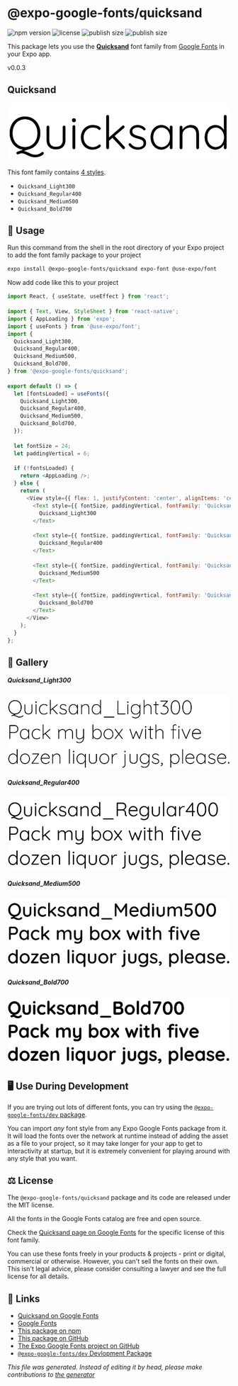 # @expo-google-fonts/quicksand

![npm version](https://flat.badgen.net/npm/v/@expo-google-fonts/quicksand)
![license](https://flat.badgen.net/github/license/expo/google-fonts)
![publish size](https://flat.badgen.net/packagephobia/install/@expo-google-fonts/quicksand)
![publish size](https://flat.badgen.net/packagephobia/publish/@expo-google-fonts/quicksand)

This package lets you use the [**Quicksand**](https://fonts.google.com/specimen/Quicksand) font family from [Google Fonts](https://fonts.google.com/) in your Expo app.

v0.0.3

## Quicksand

![Quicksand](./font-family.png)

This font family contains [4 styles](#gallery).

- `Quicksand_Light300`
- `Quicksand_Regular400`
- `Quicksand_Medium500`
- `Quicksand_Bold700`

## 🔡 Usage

Run this command from the shell in the root directory of your Expo project to add the font family package to your project
```sh
expo install @expo-google-fonts/quicksand expo-font @use-expo/font
```

Now add code like this to your project
```js
import React, { useState, useEffect } from 'react';

import { Text, View, StyleSheet } from 'react-native';
import { AppLoading } from 'expo';
import { useFonts } from '@use-expo/font';
import {
  Quicksand_Light300,
  Quicksand_Regular400,
  Quicksand_Medium500,
  Quicksand_Bold700,
} from '@expo-google-fonts/quicksand';

export default () => {
  let [fontsLoaded] = useFonts({
    Quicksand_Light300,
    Quicksand_Regular400,
    Quicksand_Medium500,
    Quicksand_Bold700,
  });

  let fontSize = 24;
  let paddingVertical = 6;

  if (!fontsLoaded) {
    return <AppLoading />;
  } else {
    return (
      <View style={{ flex: 1, justifyContent: 'center', alignItems: 'center' }}>
        <Text style={{ fontSize, paddingVertical, fontFamily: 'Quicksand_Light300' }}>
          Quicksand_Light300
        </Text>

        <Text style={{ fontSize, paddingVertical, fontFamily: 'Quicksand_Regular400' }}>
          Quicksand_Regular400
        </Text>

        <Text style={{ fontSize, paddingVertical, fontFamily: 'Quicksand_Medium500' }}>
          Quicksand_Medium500
        </Text>

        <Text style={{ fontSize, paddingVertical, fontFamily: 'Quicksand_Bold700' }}>
          Quicksand_Bold700
        </Text>
      </View>
    );
  }
};

```

## 📖 Gallery

##### Quicksand_Light300
![Quicksand_Light300](./1d9cb44be0f4a238981aae2eb07e9157e00c48fae09163bea0866e136d1c3f1f.ttf.png)

##### Quicksand_Regular400
![Quicksand_Regular400](./0f408f35c3679417b5580701f3ac08830ce36535af5a643a2ef5b59e91c3c6b7.ttf.png)

##### Quicksand_Medium500
![Quicksand_Medium500](./76d743f0975259e38b62a1b671044d0a6584e7ae0a8389a9dca5d6d7e5e24031.ttf.png)

##### Quicksand_Bold700
![Quicksand_Bold700](./6bb475d143c61221c4ea174d3c51728268e58b12dbc14600d59020ef8deaaead.ttf.png)


## 🖥️ Use During Development

If you are trying out lots of different fonts, you can try using the [`@expo-google-fonts/dev` package](https://github.com/expo/google-fonts/tree/master/font-packages/dev#readme).

You can import *any* font style from any Expo Google Fonts package from it. It will load the fonts
over the network at runtime instead of adding the asset as a file to your project, so it may take longer
for your app to get to interactivity at startup, but it is extremely convenient
for playing around with any style that you want.

## ⚖️ License

The `@expo-google-fonts/quicksand` package and its code are released under the MIT license.

All the fonts in the Google Fonts catalog are free and open source.

Check the [Quicksand page on Google Fonts](https://fonts.google.com/specimen/Quicksand) for the specific license of this font family.

You can use these fonts freely in your products & projects - print or digital, commercial or otherwise. However, you can't sell the fonts on their own. This isn't legal advice, please consider consulting a lawyer and see the full license for all details.

## 🔗 Links

- [Quicksand on Google Fonts](https://fonts.google.com/specimen/Quicksand)
- [Google Fonts](https://fonts.google.com/)
- [This package on npm](https://www.npmjs.com/package/@expo-google-fonts/quicksand)
- [This package on GitHub](https://github.com/expo/google-fonts/tree/master/font-packages/quicksand)
- [The Expo Google Fonts project on GitHub](https://github.com/expo/google-fonts)
- [`@expo-google-fonts/dev` Devlopment Package](https://github.com/expo/google-fonts/tree/master/font-packages/dev)


*This file was generated. Instead of editing it by head, please make contributions to [the generator](https://github.com/expo/google-fonts/tree/master/packages/generator)*
